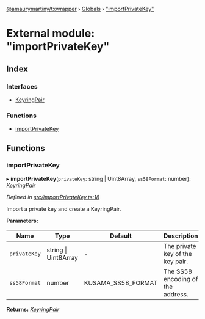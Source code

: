 [@amaurymartiny/txwrapper](../README.md) › [Globals](../globals.md) › ["importPrivateKey"](_importprivatekey_.md)

# External module: "importPrivateKey"

## Index

### Interfaces

* [KeyringPair](../interfaces/_importprivatekey_.keyringpair.md)

### Functions

* [importPrivateKey](_importprivatekey_.md#importprivatekey)

## Functions

###  importPrivateKey

▸ **importPrivateKey**(`privateKey`: string | Uint8Array, `ss58Format`: number): *[KeyringPair](../interfaces/_importprivatekey_.keyringpair.md)*

*Defined in [src/importPrivateKey.ts:18](https://github.com/paritytech/txwrapper/blob/ef34f88/src/importPrivateKey.ts#L18)*

Import a private key and create a KeyringPair.

**Parameters:**

Name | Type | Default | Description |
------ | ------ | ------ | ------ |
`privateKey` | string &#124; Uint8Array | - | The private key of the key pair. |
`ss58Format` | number |  KUSAMA_SS58_FORMAT | The SS58 encoding of the address.  |

**Returns:** *[KeyringPair](../interfaces/_importprivatekey_.keyringpair.md)*
